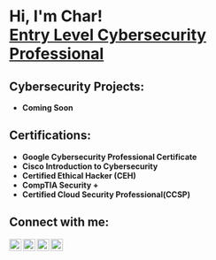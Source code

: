 <h1>Hi, I'm Char! <br/><a href="https://www.linkedin.com/in/charbanks/">Entry Level Cybersecurity Professional</a></h1>

  <h2> Cybersecurity Projects:</h2>

- <b>Coming Soon</b>


 <h2>Certifications:</h2>

- <b>Google Cybersecurity Professional Certificate</b>
- <b>Cisco Introduction to Cybersecurity</b>
- <b>Certified Ethical Hacker (CEH)</b>
- <b>CompTIA Security + </b>
- <b>Certified Cloud Security Professional(CCSP)</b>

<h2>  Connect with me:</h2>

[<img align="left" alt="CharBanks | YouTube" width="22px" src="https://cdn.jsdelivr.net/npm/simple-icons@v3/icons/youtube.svg" />][youtube]
[<img align="left" alt="CharBanks | Twitter" width="22px" src="https://cdn.jsdelivr.net/npm/simple-icons@v3/icons/twitter.svg" />][twitter]
[<img align="left" alt="CharBanks | LinkedIn" width="22px" src="https://cdn.jsdelivr.net/npm/simple-icons@v3/icons/linkedin.svg" />][linkedin]
[<img align="left" alt="CharBanks | Instagram" width="22px" src="https://cdn.jsdelivr.net/npm/simple-icons@v3/icons/instagram.svg" />][instagram]

[twitter]: https://twitter.com/charbanks
[youtube]: https://www.youtube.com/c/charbanks
[instagram]: https://www.instagram.com/mscharbabe/
[linkedin]: https://linkedin.com/in/charbanks

<!--
**mscharbanks/mscharbanks** is a ✨ _special_ ✨ repository because its `README.md` (this file) appears on your GitHub profile.

Here are some ideas to get you started:

- 🔭 I’m currently working on ...
- 🌱 I’m currently learning ...
- 👯 I’m looking to collaborate on ...
- 🤔 I’m looking for help with ...
- 💬 Ask me about ...
- 📫 How to reach me: ...
- 😄 Pronouns: ...
- ⚡ Fun fact: ...
-->
